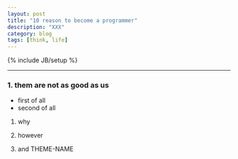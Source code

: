 ```yaml
---
layout: post
title: "10 reason to become a programmer"
description: "XXX"
category: blog
tags: [think, life]
---
```

{% include JB/setup %}

----

### 1. them are not as good as us
* first of all
* second of all
1. why


1. however
2. and THEME-NAME
